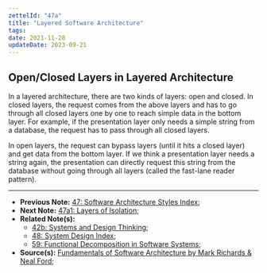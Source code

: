 ```yaml
---
zettelId: "47a"
title: "Layered Software Architecture"
tags:
date: 2021-11-28
updateDate: 2023-09-21
---
```


## Open/Closed Layers in Layered Architecture

In a layered architecture, there are two kinds of layers: open and closed. In closed layers, the request comes from the above layers and has to go through all closed layers one by one to reach simple data in the bottom layer. For example, if the presentation layer only needs a simple string from a database, the request has to pass through all closed layers.

In open layers, the request can bypass layers (until it hits a closed layer) and get data from the bottom layer. If we think a presentation layer needs a string again, the presentation can directly request this string from the database without going through all layers (called the fast-lane reader pattern).

---

- **Previous Note:** [47: Software Architecture Styles Index](/notes/47/);
- **Next Note:** [47a1: Layers of Isolation](/notes/47a1/);
- **Related Note(s):**
  - [42b: Systems and Design Thinking](/notes/42b/);
  - [48: System Design Index](/notes/48/);
  - [59: Functional Decomposition in Software Systems](/notes/59/);
- **Source(s):** [Fundamentals of Software Architecture by Mark Richards & Neal Ford](http://fundamentalsofsoftwarearchitecture.com/);
